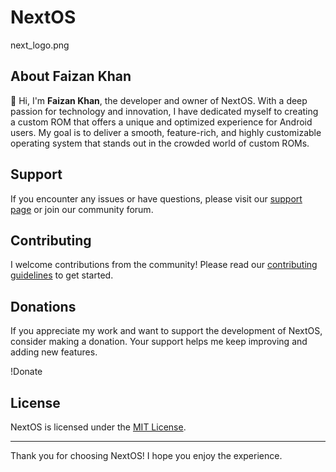 # NextOS

next_logo.png

## About Faizan Khan

👋 Hi, I'm **Faizan Khan**, the developer and owner of NextOS. With a deep passion for technology and innovation, I have dedicated myself to creating a custom ROM that offers a unique and optimized experience for Android users. My goal is to deliver a smooth, feature-rich, and highly customizable operating system that stands out in the crowded world of custom ROMs.

## Support

If you encounter any issues or have questions, please visit our [support page](https://github.com/) or join our community forum.

## Contributing

I welcome contributions from the community! Please read our [contributing guidelines](https://github.com/) to get started.

## Donations

If you appreciate my work and want to support the development of NextOS, consider making a donation. Your support helps me keep improving and adding new features.

!Donate

## License

NextOS is licensed under the [MIT License](https://github.com/).

---

Thank you for choosing NextOS! I hope you enjoy the experience.
